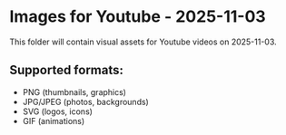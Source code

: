 # Images for Youtube - 2025-11-03

This folder will contain visual assets for Youtube videos on 2025-11-03.

## Supported formats:
- PNG (thumbnails, graphics)
- JPG/JPEG (photos, backgrounds)
- SVG (logos, icons)
- GIF (animations)
